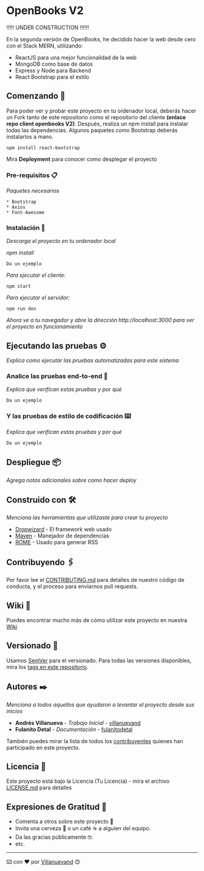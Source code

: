 # OpenBooks V2

!!!!! UNDER CONSTRUCTION !!!!!!

En la segunda versión de OpenBooks, he decidido hacer la web desde cero con el Stack MERN, utilizando:

* ReactJS para una mejor funcionalidad de la web
* MongoDB como base de datos
* Express y Node para Backend
* React Bootstrap para el estilo

## Comenzando 🚀

Para poder ver y probar este proyecto en tu ordenador local, deberás hacer un Fork tanto de este repositorio como el repositorio del cliente **(enlace repo client openbooks V2)**. Después, realiza un npm install para instalar todas las dependencias. Algunos paquetes como Bootstrap deberás instalarlos a mano.

````
npm install react-bootstrap
````

Mira **Deployment** para conocer como desplegar el proyecto


### Pre-requisitos 📋

_Paquetes necesarios_

```
* Bootstrap
* Axios
* Font-Awesome
```

### Instalación 🔧

_Descarga el proyecto en tu ordenador local_

_npm install_

```
Da un ejemplo
```

_Para ejecutar el cliente:_

```
npm start
```

_Para ejecutar el servidor:_

```
npm run dev
```

_Ahora ve a tu navegador y abre la dirección http://localhost:3000 para ver el proyecto en funcionamiento_

## Ejecutando las pruebas ⚙️

_Explica como ejecutar las pruebas automatizadas para este sistema_

### Analice las pruebas end-to-end 🔩

_Explica que verifican estas pruebas y por qué_

```
Da un ejemplo
```

### Y las pruebas de estilo de codificación ⌨️

_Explica que verifican estas pruebas y por qué_

```
Da un ejemplo
```

## Despliegue 📦

_Agrega notas adicionales sobre como hacer deploy_

## Construido con 🛠️

_Menciona las herramientas que utilizaste para crear tu proyecto_

* [Dropwizard](http://www.dropwizard.io/1.0.2/docs/) - El framework web usado
* [Maven](https://maven.apache.org/) - Manejador de dependencias
* [ROME](https://rometools.github.io/rome/) - Usado para generar RSS

## Contribuyendo 🖇️

Por favor lee el [CONTRIBUTING.md](https://gist.github.com/villanuevand/xxxxxx) para detalles de nuestro código de conducta, y el proceso para enviarnos pull requests.

## Wiki 📖

Puedes encontrar mucho más de cómo utilizar este proyecto en nuestra [Wiki](https://github.com/tu/proyecto/wiki)

## Versionado 📌

Usamos [SemVer](http://semver.org/) para el versionado. Para todas las versiones disponibles, mira los [tags en este repositorio](https://github.com/tu/proyecto/tags).

## Autores ✒️

_Menciona a todos aquellos que ayudaron a levantar el proyecto desde sus inicios_

* **Andrés Villanueva** - *Trabajo Inicial* - [villanuevand](https://github.com/villanuevand)
* **Fulanito Detal** - *Documentación* - [fulanitodetal](#fulanito-de-tal)

También puedes mirar la lista de todos los [contribuyentes](https://github.com/your/project/contributors) quíenes han participado en este proyecto. 

## Licencia 📄

Este proyecto está bajo la Licencia (Tu Licencia) - mira el archivo [LICENSE.md](LICENSE.md) para detalles

## Expresiones de Gratitud 🎁

* Comenta a otros sobre este proyecto 📢
* Invita una cerveza 🍺 o un café ☕ a alguien del equipo. 
* Da las gracias públicamente 🤓.
* etc.



---
⌨️ con ❤️ por [Villanuevand](https://github.com/Villanuevand) 😊
